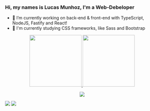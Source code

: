 ### Hi, my names is Lucas Munhoz, I'm a Web-Debeloper
- 🔭 I’m currently working on back-end & front-end with TypeScript, NodeJS, Fastify and React!
- 🌱 I'm currently studying CSS frameworks, like Sass and Bootstrap


<div align="center">
  <a href="https://github.com/munhoz2k">
  <img height="170em" src="https://github-readme-stats.vercel.app/api?username=munhoz2k&show_icons=true&theme=dark&include_all_commits=true&count_private=true"/>
  <img height="170em" src="https://github-readme-stats.vercel.app/api/top-langs/?username=munhoz2k&layout=compact&langs_count=7&theme=dark"/>
</div>

<p align="center">
  <a href="https://skillicons.dev">
    <img src="https://skillicons.dev/icons?i=react,ts,js,html,css" />
  </a>
</p>
<div> 
  <a href = "mailto:lucasmunhozarruda@gmail.com"><img src="https://img.shields.io/badge/-Gmail-%23333?style=for-the-badge&logo=gmail&logoColor=white" target="_blank"></a>
  <a href="https://www.linkedin.com/in/lucas-munhoz-b946131a5/" target="_blank"><img src="https://img.shields.io/badge/-LinkedIn-%230077B5?style=for-the-badge&logo=linkedin&logoColor=white" target="_blank"></a> 
</div>
